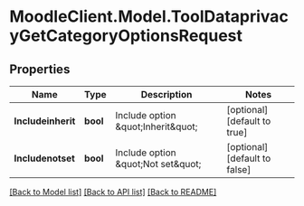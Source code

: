 # MoodleClient.Model.ToolDataprivacyGetCategoryOptionsRequest

## Properties

Name | Type | Description | Notes
------------ | ------------- | ------------- | -------------
**Includeinherit** | **bool** | Include option \&quot;Inherit\&quot; | [optional] [default to true]
**Includenotset** | **bool** | Include option \&quot;Not set\&quot; | [optional] [default to false]

[[Back to Model list]](../README.md#documentation-for-models) [[Back to API list]](../README.md#documentation-for-api-endpoints) [[Back to README]](../README.md)

